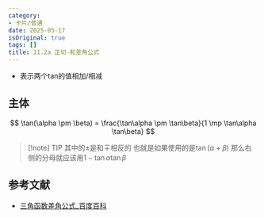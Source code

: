 ```yaml
---
category:
- 卡片/普通
date: 2025-05-17
isOriginal: true
tags: []
title: 11.2a 正切-和差角公式
---
```

- 表示两个tan的值相加/相减
## 主体
$$ \tan(\alpha \pm \beta) = \frac{\tan\alpha \pm \tan\beta}{1 \mp \tan\alpha \tan\beta}
$$

> [!note] TIP
> 其中的$\pm$是和$\mp$相反的
> 也就是如果使用的是$\tan(\alpha + \beta)$
> 那么右侧的分母就应该用$1 - \tan\alpha \tan\beta$

## 参考文献
- [三角函数差角公式_百度百科](https://baike.baidu.com/item/%E4%B8%89%E8%A7%92%E5%87%BD%E6%95%B0%E5%B7%AE%E8%A7%92%E5%85%AC%E5%BC%8F/1687728)

